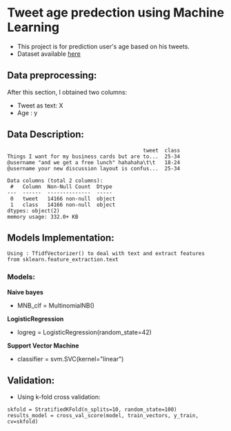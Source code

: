 # Tweet age predection using Machine Learning

- This project is for prediction user's age based on his tweets.
- Dataset available [here](https://drive.google.com/drive/folders/11_xqitTHNq0q4_shbMJkBsetF1bylTj9?usp=sharing)

## **Data preprocessing**:

After this section, I obtained two columns:

- Tweet as text: X
- Age : y

## **Data Description**:

```
                                            tweet  class
Things I want for my business cards but are to...  25-34
@username "and we get a free lunch" hahahaha\t\t   18-24
@username your new discussion layout is confus...  25-34
```

```
Data columns (total 2 columns):
 #   Column  Non-Null Count  Dtype
---  ------  --------------  -----
 0   tweet   14166 non-null  object
 1   class   14166 non-null  object
dtypes: object(2)
memory usage: 332.0+ KB
```

## **Models Implementation**:

```
Using : TfidfVectorizer() to deal with text and extract features
from sklearn.feature_extraction.text
```

### Models:

**Naive bayes**

- MNB_clf = MultinomialNB()

**LogisticRegression**

- logreg = LogisticRegression(random_state=42)

**Support Vector Machine**

- classifier = svm.SVC(kernel="linear")

## **Validation**:

- Using k-fold cross validation:

```
skfold = StratifiedKFold(n_splits=10, random_state=100)
results_model = cross_val_score(model, train_vectors, y_train, cv=skfold)
```
